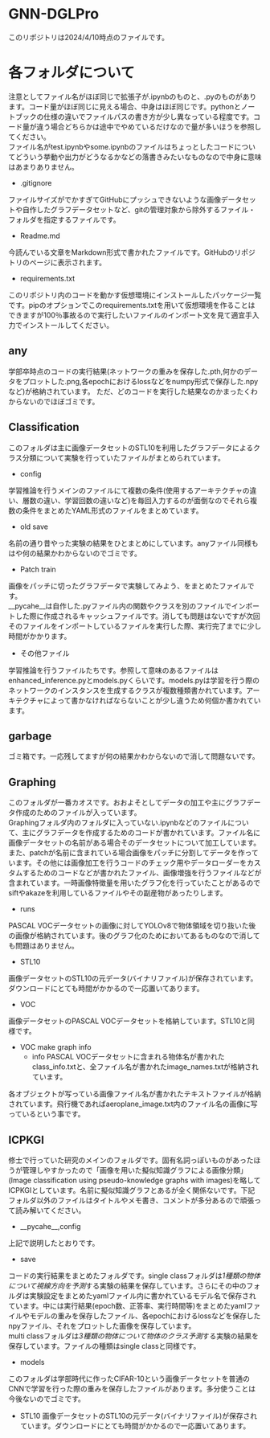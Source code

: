 # GNN-DGLPro
このリポジトリは2024/4/10時点のファイルです。
# 各フォルダについて
注意としてファイル名がほぼ同じで拡張子が.ipynbのものと、.pyのものがあります。コード量がほぼ同じに見える場合、中身はほぼ同じです。pythonとノートブックの仕様の違いでファイルパスの書き方が少し異なっている程度です。コード量が違う場合どちらかは途中でやめているだけなので量が多いほうを参照してください。  
ファイル名がtest.ipynbやsome.ipynbのファイルはちょっとしたコードについてどういう挙動や出力がどうなるかなどの落書きみたいなものなので中身に意味はあまりありません。
+ .gitignore

ファイルサイズがでかすぎてGitHubにプッシュできないような画像データセットや自作したグラフデータセットなど、gitの管理対象から除外するファイル・フォルダを指定するファイルです。
+ Readme.md

今読んでいる文章をMarkdown形式で書かれたファイルです。GitHubのリポジトリのページに表示されます。
+ requirements.txt

このリポジトリ内のコードを動かす仮想環境にインストールしたパッケージ一覧です。pipのオプションでこのrequirements.txtを用いて仮想環境を作ることはできますが100％事故るので実行したいファイルのインポート文を見て適宜手入力でインストールしてください。
## any
学部卒時点のコードの実行結果(ネットワークの重みを保存した.pth,何かのデータをプロットした.png,各epochにおけるlossなどをnumpy形式で保存した.npyなど)が格納されています。
ただ、どのコードを実行した結果なのかまったくわからないのでほぼゴミです。
## Classification
このフォルダは主に画像データセットのSTL10を利用したグラフデータによるクラス分類について実験を行っていたファイルがまとめられています。
+ config

学習推論を行うメインのファイルにて複数の条件(使用するアーキテクチャの違い、層数の違い、学習回数の違いなど)を毎回入力するのが面倒なのでそれら複数の条件をまとめたYAML形式のファイルをまとめています。
+ old save

名前の通り昔やった実験の結果をひとまとめにしています。anyファイル同様もはや何の結果かわからないのでゴミです。
+ Patch train

画像をパッチに切ったグラフデータで実験してみよう、をまとめたファイルです。  
\_\_pycahe\__は自作した.pyファイル内の関数やクラスを別のファイルでインポートした際に作成されるキャッシュファイルです。消しても問題はないですが次回そのファイルをインポートしているファイルを実行した際、実行完了までに少し時間がかかります。
+ その他ファイル

学習推論を行うファイルたちです。参照して意味のあるファイルはenhanced_inference.pyとmodels.pyくらいです。models.pyは学習を行う際のネットワークのインスタンスを生成するクラスが複数種類書かれています。アーキテクチャによって書かなければならないことが少し違うため何個か書かれています。  
## garbage
ゴミ箱です。一応残してますが何の結果かわからないので消して問題ないです。
## Graphing
このフォルダが一番カオスです。おおよそとしてデータの加工や主にグラフデータ作成のためのファイルが入っています。  
Graphingフォルダ内のフォルダに入っていない.ipynbなどのファイルについて、主にグラフデータを作成するためのコードが書かれています。ファイル名に画像データセットの名前がある場合そのデータセットについて加工しています。また、patchが名前に含まれている場合画像をパッチに分割してデータを作っています。その他には画像加工を行うコードのチェック用やデータローダーをカスタムするためのコードなどが書かれたファイル、画像増強を行うファイルなどが含まれています。一時画像特徴量を用いたグラフ化を行っていたことがあるのでsiftやakazeを利用しているファイルやその副産物があったりします。
+ runs

PASCAL VOCデータセットの画像に対してYOLOv8で物体領域を切り抜いた後の画像が格納されています。後のグラフ化のためにおいてあるものなので消しても問題はありません。
+ STL10

画像データセットのSTL10の元データ(バイナリファイル)が保存されています。ダウンロードにとても時間がかかるので一応置いてあります。
+ VOC

画像データセットのPASCAL VOCデータセットを格納しています。STL10と同様です。
+ VOC make graph info  
    + info
    PASCAL VOCデータセットに含まれる物体名が書かれたclass_info.txtと、全ファイル名が書かれたimage_names.txtが格納されています。

各オブジェクトが写っている画像ファイル名が書かれたテキストファイルが格納されています。飛行機であればaeroplane_image.txt内のファイル名の画像に写っているという事です。
## ICPKGI
修士で行っていた研究のメインのフォルダです。固有名詞っぽいものがあったほうが管理しやすかったので「画像を用いた擬似知識グラフによる画像分類」(Image classification using pseudo-knowledge graphs with images)を略してICPKGIとしています。名前に擬似知識グラフとあるが全く関係ないです。下記フォルダ以外のファイルはタイトルやメモ書き、コメントが多分あるので頑張って読み解いてください。
+ \_\_pycahe\__,config

上記で説明したとおりです。
+ save

コードの実行結果をまとめたフォルダです。single classフォルダは*1種類の物体について視線方向を予測*する実験の結果を保存しています。さらにその中のフォルダは実験設定をまとめたyamlファイル内に書かれているモデル名で保存されています。中には実行結果(epoch数、正答率、実行時間等)をまとめたyamlファイルやモデルの重みを保存したファイル、各epochにおけるlossなどを保存したnpyファイル、それをプロットした画像を保存しています。  
multi classフォルダは*3種類の物体について物体のクラス予測*する実験の結果を保存しています。ファイルの種類はsingle classと同様です。

+ models

このフォルダは学部時代に作ったCIFAR-10という画像データセットを普通のCNNで学習を行った際の重みを保存したファイルがあります。多分使うことは今後ないのでゴミです。
+ STL10
画像データセットのSTL10の元データ(バイナリファイル)が保存されています。ダウンロードにとても時間がかかるので一応置いてあります。
<!-- [このページ](https://github.com/MakotoKishimoto-OECU/CNN-and-GNN)の発展版 -->
